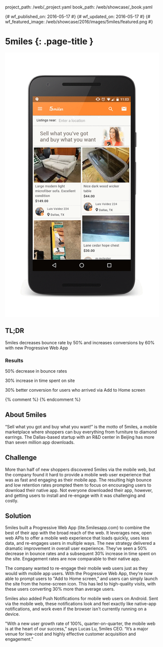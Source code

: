project_path: /web/_project.yaml
book_path: /web/showcase/_book.yaml

{# wf_published_on: 2016-05-17 #}
{# wf_updated_on: 2016-05-17 #}
{# wf_featured_image: /web/showcase/2016/images/5miles/featured.png #}


# 5miles {: .page-title }

<img src="images/5miles/5miles_framed.gif" class="attempt-right">

## TL;DR

5miles decreases bounce rate by 50% and increases conversions by 60% with new
Progressive Web App

### Results

<span class="compare-yes"></span> 50% decrease in bounce rates

<span class="compare-yes"></span> 30% increase in time spent on site

<span class="compare-yes"></span> 30% better conversion for users who arrived
via Add to Home screen

{% comment %}
<a hidden class="button button-primary" href="pdfs/5miles.pdf">
  Download PDF Case study
</a>
{% endcomment %}

## About 5miles

“Sell what you got and buy what you want!” is the motto of 5miles, a mobile
marketplace where shoppers can buy everything from furniture to diamond
earrings. The Dallas-based startup with an R&D center in Beijing has more than
seven million app downloads.


## Challenge

More than half of new shoppers discovered 5miles via the mobile web, but the
company found it hard to provide a mobile web user experience that was as fast
and engaging as their mobile app. The resulting high bounce and low retention
rates prompted them to focus on encouraging users to download their native
app. Not everyone downloaded their app, however, and getting users to install
and re-engage with it was challenging and costly.


## Solution

5miles built a Progressive Web App (lite.5milesapp.com) to combine the best
of their app with the broad reach of the web. It leverages new, open web APIs
to offer a mobile web experience that loads quickly, uses less data, and
re-engages users in multiple ways. The new strategy delivered a dramatic
improvement in overall user experience. They’ve seen a 50% decrease in bounce
rates and a subsequent 30% increase in time spent on the site. Engagement
rates are now comparable to their native app.

The company wanted to re-engage their mobile web users just as they would
with mobile app users. With the Progressive Web App, they’re now able to
prompt users to "Add to Home screen,” and users can simply launch the site
from the home-screen icon. This has led to high-quality visits, with these
users converting 30% more than average users.

5miles also added Push Notifications for mobile web users on Android. Sent
via the mobile web, these notifications look and feel exactly like native-app
notifications, and work even if the browser isn't currently running on a
device.

"With a new user growth rate of 100%, quarter-on-quarter, the mobile web is
at the heart of our success,” says Lucas Lu, 5miles CEO. “It’s a major venue
for low-cost and highly effective customer acquisition and engagement."
